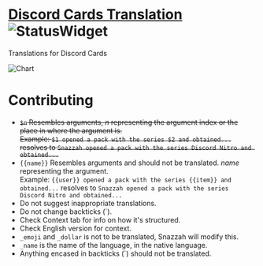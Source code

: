 # [Discord Cards Translation](https://weblate.snazzah-is.cool) ![StatusWidget](http://weblate.snazzah-is.cool/widgets/discord-cards/-/svg-badge.svg)
Translations for Discord Cards

![Chart](http://weblate.snazzah-is.cool/widgets/discord-cards/-/multi-auto.svg)

# Contributing

- ~~`$n` Resembles arguments, *n* representing the argument index or the place in where the argument is.  
   Example: `$1 opened a pack with the series $2 and obtained...` resolves to `Snazzah opened a pack with the series Discord Nitro and obtained...`~~
- `{{name}}` Resembles arguments and should not be translated. *name* representing the argument.  
   Example: `{{user}} opened a pack with the series {{item}} and obtained...` resolves to `Snazzah opened a pack with the series Discord Nitro and obtained...`
- Do not suggest inappropriate translations.
- Do not change backticks (`). 
- Check Context tab for info on how it's structured.
- Check English version for context.
- `_emoji` and `_dollar` is not to be translated, Snazzah will modify this.
- `_name` is the name of the language, in the native language.
- Anything encased in backticks (`) should not be translated.

